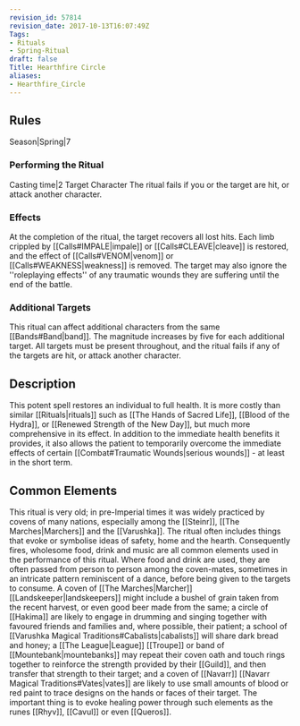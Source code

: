 ```yaml
---
revision_id: 57814
revision_date: 2017-10-13T16:07:49Z
Tags:
- Rituals
- Spring-Ritual
draft: false
Title: Hearthfire Circle
aliases:
- Hearthfire_Circle
---
```

## Rules
Season|Spring|7
### Performing the Ritual
Casting time|2 Target Character
The ritual fails if you or the target are hit, or attack another character.
### Effects
At the completion of the ritual, the target recovers all lost hits. Each limb crippled by [[Calls#IMPALE|impale]] or [[Calls#CLEAVE|cleave]] is restored, and the effect of [[Calls#VENOM|venom]] or [[Calls#WEAKNESS|weakness]] is removed. The target may also ignore the ''roleplaying effects'' of any traumatic wounds they are suffering until the end of the battle.
### Additional Targets
This ritual can affect additional characters from the same [[Bands#Band|band]]. The magnitude increases by five for each additional target. All targets must be present throughout, and the ritual fails if any of the targets are hit, or attack another character.
## Description
This potent spell restores an individual to full health. It is more costly than similar [[Rituals|rituals]] such as [[The Hands of Sacred Life]], [[Blood of the Hydra]], or [[Renewed Strength of the New Day]], but much more comprehensive in its effect. In addition to the immediate health benefits it provides, it also allows the patient to temporarily overcome the immediate effects of certain [[Combat#Traumatic Wounds|serious wounds]] - at least in the short term. 
## Common Elements
This ritual is very old; in pre-Imperial times it was widely practiced by covens of many nations, especially among the [[Steinr]], [[The Marches|Marchers]] and the [[Varushka]]. The ritual often includes things that evoke or symbolise ideas of safety, home and the hearth. Consequently fires, wholesome food, drink and music are all common elements used in the performance of this ritual. Where food and drink are used, they are often passed from person to person among the coven-mates, sometimes in an intricate pattern reminiscent of a dance, before being given to the targets to consume.
A coven of [[The Marches|Marcher]] [[Landskeeper|landskeepers]] might include a bushel of grain taken from the recent harvest, or even good beer made from the same; a circle of [[Hakima]] are likely to engage in drumming and singing together with favoured friends and families and, where possible, their patient; a school of [[Varushka Magical Traditions#Cabalists|cabalists]] will share dark bread and honey; a [[The League|League]] [[Troupe]] or band of [[Mountebank|mountebanks]] may repeat their coven oath and touch rings together to reinforce the strength provided by their [[Guild]], and then transfer that strength to their target; and a coven of [[Navarr]] [[Navarr Magical Traditions#Vates|vates]] are likely to use small amounts of blood or red paint to trace designs on the hands or faces of their target.
The important thing is to evoke healing power through such elements as the runes [[Rhyv]], [[Cavul]] or even [[Queros]].